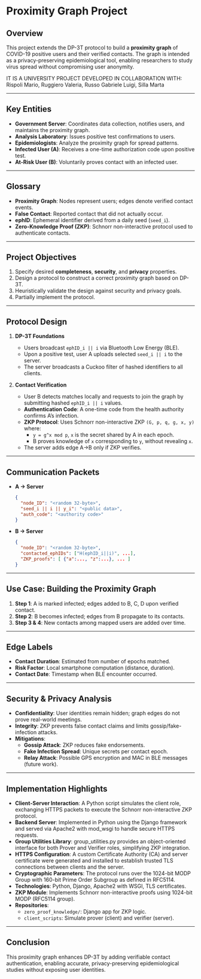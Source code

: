 # Proximity Graph Project

## Overview
This project extends the DP-3T protocol to build a **proximity graph** of COVID-19 positive users and their verified contacts. The graph is intended as a privacy-preserving epidemiological tool, enabling researchers to study virus spread without compromising user anonymity.

IT IS A UNIVERSITY PROJECT DEVELOPED IN COLLABORATION WITH: Rispoli Mario, Ruggiero Valeria, Russo Gabriele Luigi, Silla Marta

---

## Key Entities
- **Government Server**: Coordinates data collection, notifies users, and maintains the proximity graph.
- **Analysis Laboratory**: Issues positive test confirmations to users.
- **Epidemiologists**: Analyze the proximity graph for spread patterns.
- **Infected User (A)**: Receives a one-time authorization code upon positive test.
- **At-Risk User (B)**: Voluntarily proves contact with an infected user.

---

## Glossary
- **Proximity Graph**: Nodes represent users; edges denote verified contact events.
- **False Contact**: Reported contact that did not actually occur.
- **ephID**: Ephemeral identifier derived from a daily seed (`seed_i`).
- **Zero-Knowledge Proof (ZKP)**: Schnorr non-interactive protocol used to authenticate contacts.

---

## Project Objectives
1. Specify desired **completeness**, **security**, and **privacy** properties.
2. Design a protocol to construct a correct proximity graph based on DP-3T.
3. Heuristically validate the design against security and privacy goals.
4. Partially implement the protocol.

---

## Protocol Design

1. **DP-3T Foundations**  
   - Users broadcast `ephID_i || i` via Bluetooth Low Energy (BLE).  
   - Upon a positive test, user A uploads selected `seed_i || i` to the server.  
   - The server broadcasts a Cuckoo filter of hashed identifiers to all clients.

2. **Contact Verification**  
   - User B detects matches locally and requests to join the graph by submitting hashed `ephID_i || i` values.
   - **Authentication Code**: A one-time code from the health authority confirms A’s infection.
   - **ZKP Protocol**: Uses Schnorr non-interactive ZKP `(G, p, q, g, x, y)` where:
     - `y = g^x mod p`, `x` is the secret shared by A in each epoch.
     - B proves knowledge of `x` corresponding to `y`, without revealing `x`.
   - The server adds edge A→B only if ZKP verifies.

---

## Communication Packets

- **A → Server**  
  ```json
  {
    "node_ID": "<random 32-byte>",
    "seed_i || i || y_i": "<public data>",
    "auth_code": "<authority code>"
  }
  ```

- **B → Server**
  ```json
  {
    "node_ID": "<random 32-byte>",
    "contacted_ephIDs": ["H(ephID_i||i)", ...],
    "ZKP_proofs": [ {"a":..., "z":...}, ... ]
  }
  ```

---

## Use Case: Building the Proximity Graph

1. **Step 1**: A is marked infected; edges added to B, C, D upon verified contact.
2. **Step 2**: B becomes infected; edges from B propagate to its contacts.
3. **Step 3 & 4**: New contacts among mapped users are added over time.

---

## Edge Labels

- **Contact Duration**: Estimated from number of epochs matched.
- **Risk Factor**: Local smartphone computation (distance, duration).
- **Contact Date**: Timestamp when BLE encounter occurred.

---

## Security & Privacy Analysis

- **Confidentiality**: User identities remain hidden; graph edges do not prove real-world meetings.
- **Integrity**: ZKP prevents false contact claims and limits gossip/fake-infection attacks.
- **Mitigations**:
  - **Gossip Attack**: ZKP reduces fake endorsements.
  - **Fake Infection Spread**: Unique secrets per contact epoch.
  - **Relay Attack**: Possible GPS encryption and MAC in BLE messages (future work).

---

## Implementation Highlights

- **Client-Server Interaction**: A Python script simulates the client role, exchanging HTTPS packets to execute the Schnorr non-interactive ZKP protocol.
- **Backend Server**: Implemented in Python using the Django framework and served via Apache2 with mod_wsgi to handle secure HTTPS requests.
- **Group Utilities Library**: group_utilities.py provides an object-oriented interface for both Prover and Verifier roles, simplifying ZKP integration.
- **HTTPS Configuration**: A custom Certificate Authority (CA) and server certificate were generated and installed to establish trusted TLS connections between clients and the server.
- **Cryptographic Parameters**: The protocol runs over the 1024-bit MODP Group with 160-bit Prime Order Subgroup as defined in RFC5114.
- **Technologies**: Python, Django, Apache2 with WSGI, TLS certificates.
- **ZKP Module**: Implements Schnorr non-interactive proofs using 1024-bit MODP (RFC5114 group).
- **Repositories**:
  - `zero_proof_knowledge/`: Django app for ZKP logic.
  - `client_scripts`: Simulate prover (client) and verifier (server).

---

## Conclusion

This proximity graph enhances DP-3T by adding verifiable contact authentication, enabling accurate, privacy-preserving epidemiological studies without exposing user identities.
